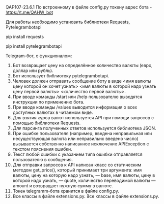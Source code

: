  QAP107-23.6.1
По встроенному в файле config.py токену адрес бота - https://t.me/QAHW_bot

Для работы необходимо установить библиотеки Requests, Pytelegrambotapi

pip install requests

pip install pytelegrambotapi

Telegram-бот, с функционалом:
1.	Бот возвращает цену на определённое количество валюты (евро, доллар или рубль).
2.  Бот использует библиотеку pytelegrambotapi.
3.	Человек должен отправить сообщение боту в виде <имя валюты цену которой он хочет узнать> <имя валюты в которой надо узнать цену первой валюты> <количество первой валюты>.
4.	При вводе команды /start или /help пользователю выводятся инструкции по применению бота.
5.	При вводе команды /values выводится информация о всех доступных валютах в читаемом виде.
6.	Для взятия курса валют используется API при помощи запросов с помощью библиотеки Requests.
7.	Для парсинга полученных ответов используется библиотека JSON.
8.	При ошибке пользователя (например, введена неправильная или несуществующая валюта или неправильно введено число) вызывается собственно написанное исключение APIException с текстом пояснения ошибки.
9.	Текст любой ошибки с указанием типа ошибки отправляется пользователю в сообщения.
10.	Для отправки запросов к API написан класс со статическим методом get_price(), который принимает три аргумента: 
имя валюты, цену на которую надо узнать, — base, имя валюты, цену в которой надо узнать, — quote, количество переводимой валюты — amount и возвращает нужную сумму в валюте.
11.	Токен telegramm-бота хранится в файле config.py.
12.	Все классы в файле extensions.py.
Все классы в файле extensions.py.
